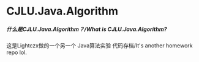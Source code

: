# CJLU.Java.Algorithm

##### 什么是CJLU.Java.Algorithm？/What is CJLU.Java.Algorithm?

这是Lightczx做的一个另一个 Java算法实验 代码存档/It's another homework repo lol.


